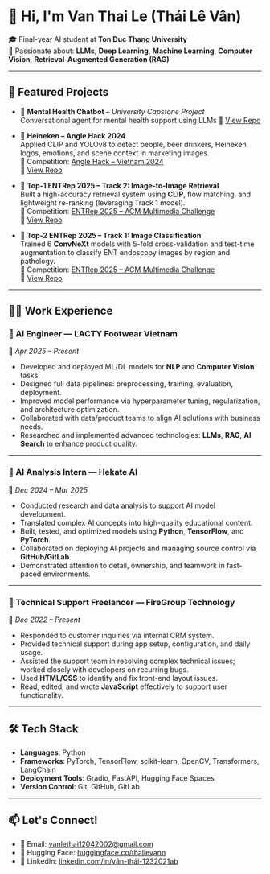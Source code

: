 # 👋 Hi, I'm Van Thai Le (Thái Lê Vân)

🎓 Final-year AI student at **Ton Duc Thang University**  
🧠 Passionate about: **LLMs**, **Deep Learning**, **Machine Learning**, **Computer Vision**, **Retrieval-Augmented Generation (RAG)**

---

## 🚀 Featured Projects

- 🧾 **Mental Health Chatbot** – *University Capstone Project*  
  Conversational agent for mental health support using LLMs
  🔗 [View Repo](https://github.com/thailevann/Chatbot-MENTAL-HEALTH-COUNSELING)

- 🍺 **Heineken – Angle Hack 2024**  
  Applied CLIP and YOLOv8 to detect people, beer drinkers, Heineken logos, emotions, and scene context in marketing images.  
  📍 Competition: [Angle Hack – Vietnam 2024](https://angelhack.com/hackglobal/vietnam/)  
  🔗 [View Repo](https://github.com/nguyenthianhthu0903/Heineken)

- 🥇 **Top-1 ENTRep 2025 – Track 2: Image-to-Image Retrieval**  
  Built a high-accuracy retrieval system using **CLIP**, flow matching, and lightweight re-ranking (leveraging Track 1 model).  
  📍 Competition: [ENTRep 2025 – ACM Multimedia Challenge](https://aichallenge.hcmus.edu.vn/acm-mm-2025/entrep)  
  🔗 [View Repo](https://github.com/thailevann/ENTRep-2025-Track2)

- 🥈 **Top-2 ENTRep 2025 – Track 1: Image Classification**  
  Trained 6 **ConvNeXt** models with 5-fold cross-validation and test-time augmentation to classify ENT endoscopy images by region and pathology.  
  📍 Competition: [ENTRep 2025 – ACM Multimedia Challenge](https://aichallenge.hcmus.edu.vn/acm-mm-2025/entrep)  
  🔗 [View Repo](https://github.com/wterrr/ENTREP-TRACK-1-IMAGE-CLASSIFICATION/tree/ngoc)

---

## 🧑‍💻 Work Experience

### 💼 AI Engineer — LACTY Footwear Vietnam  
📅 *Apr 2025 – Present*  
- Developed and deployed ML/DL models for **NLP** and **Computer Vision** tasks.  
- Designed full data pipelines: preprocessing, training, evaluation, deployment.  
- Improved model performance via hyperparameter tuning, regularization, and architecture optimization.  
- Collaborated with data/product teams to align AI solutions with business needs.  
- Researched and implemented advanced technologies: **LLMs**, **RAG**, **AI Search** to enhance product quality.

---

### 💼 AI Analysis Intern — Hekate AI  
📅 *Dec 2024 – Mar 2025*  
- Conducted research and data analysis to support AI model development.  
- Translated complex AI concepts into high-quality educational content.  
- Built, tested, and optimized models using **Python**, **TensorFlow**, and **PyTorch**.  
- Collaborated on deploying AI projects and managing source control via **GitHub/GitLab**.  
- Demonstrated attention to detail, ownership, and teamwork in fast-paced environments.

---

### 💼 Technical Support Freelancer — FireGroup Technology  
📅 *Dec 2022 – Present*  
- Responded to customer inquiries via internal CRM system.  
- Provided technical support during app setup, configuration, and daily usage.  
- Assisted the support team in resolving complex technical issues; worked closely with developers on recurring bugs.  
- Used **HTML/CSS** to identify and fix front-end layout issues.  
- Read, edited, and wrote **JavaScript** effectively to support user functionality.

---

## 🛠️ Tech Stack

- **Languages**: Python  
- **Frameworks**: PyTorch, TensorFlow, scikit-learn, OpenCV, Transformers, LangChain  
- **Deployment Tools**: Gradio, FastAPI, Hugging Face Spaces  
- **Version Control**: Git, GitHub, GitLab  

---

## 📫 Let's Connect!

- 📧 Email: [vanlethai12042002@gmail.com](mailto:vanlethai12042002@gmail.com)  
- 🤗 Hugging Face: [huggingface.co/thailevann](https://huggingface.co/thailevann)  
- 💼 LinkedIn: [linkedin.com/in/vân-thái-1232021ab](https://www.linkedin.com/in/v%C3%A2n-th%C3%A1i-1232021ab/)

